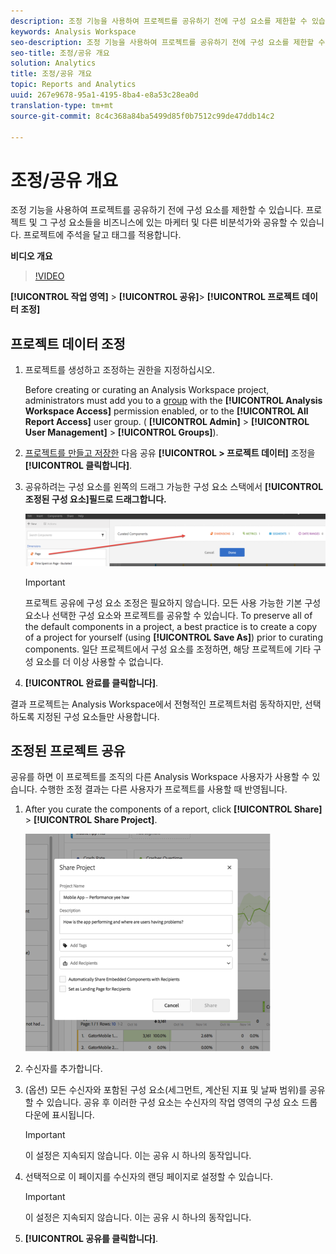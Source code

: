 ```yaml
---
description: 조정 기능을 사용하여 프로젝트를 공유하기 전에 구성 요소를 제한할 수 있습니다. 프로젝트 및 그 구성 요소들을 비즈니스에 있는 마케터 및 다른 비분석가와 공유할 수 있습니다. 프로젝트에 주석을 달고 태그를 적용합니다.
keywords: Analysis Workspace
seo-description: 조정 기능을 사용하여 프로젝트를 공유하기 전에 구성 요소를 제한할 수 있습니다. 프로젝트 및 그 구성 요소들을 비즈니스에 있는 마케터 및 다른 비분석가와 공유할 수 있습니다. 프로젝트에 주석을 달고 태그를 적용합니다.
seo-title: 조정/공유 개요
solution: Analytics
title: 조정/공유 개요
topic: Reports and Analytics
uuid: 267e9678-95a1-4195-8ba4-e8a53c28ea0d
translation-type: tm+mt
source-git-commit: 8c4c368a84ba5499d85f0b7512c99de47ddb14c2

---
```



# 조정/공유 개요

조정 기능을 사용하여 프로젝트를 공유하기 전에 구성 요소를 제한할 수 있습니다. 프로젝트 및 그 구성 요소들을 비즈니스에 있는 마케터 및 다른 비분석가와 공유할 수 있습니다. 프로젝트에 주석을 달고 태그를 적용합니다.

**비디오 개요**

>[!VIDEO](https://www.youtube.com/watch?v=LJJRskdmlOg&index=79&t=0s&list=PL2tCx83mn7GuNnQdYGOtlyCu0V5mEZ8sS)

**[!UICONTROL 작업 영역]** &gt; **[!UICONTROL 공유]**&gt; **[!UICONTROL 프로젝트 데이터 조정]**

## 프로젝트 데이터 조정

1. 프로젝트를 생성하고 조정하는 권한을 지정하십시오.

   Before creating or curating an Analysis Workspace project, administrators must add you to a [group](https://marketing.adobe.com/resources/help/en_US/reference/groups.html) with the **[!UICONTROL Analysis Workspace Access]** permission enabled, or to the **[!UICONTROL All Report Access]** user group. ( **[!UICONTROL Admin]** &gt; **[!UICONTROL User Management]** &gt; **[!UICONTROL Groups]**).

1. [프로젝트를 만들고 저장한](/help/analyze/analysis-workspace/build-workspace-project/t-freeform-project.md) 다음 공유 **[!UICONTROL &gt; 프로젝트 데이터]** 조정을 **[!UICONTROL 클릭합니다]**.
1. 공유하려는 구성 요소를 왼쪽의 드래그 가능한 구성 요소 스택에서 **[!UICONTROL 조정된 구성 요소]필드로 드래그합니다.**

   ![](assets/curated-components.png)

   >[!IMPORTANT]
   >
   >프로젝트 공유에 구성 요소 조정은 필요하지 않습니다. 모든 사용 가능한 기본 구성 요소나 선택한 구성 요소와 프로젝트를 공유할 수 있습니다. To preserve all of the default components in a project, a best practice is to create a copy of a project for yourself (using **[!UICONTROL Save As]**) prior to curating components. 일단 프로젝트에서 구성 요소를 조정하면, 해당 프로젝트에 기타 구성 요소를 더 이상 사용할 수 없습니다.

1. **[!UICONTROL 완료를 클릭합니다]**.

결과 프로젝트는 Analysis Workspace에서 전형적인 프로젝트처럼 동작하지만, 선택하도록 지정된 구성 요소들만 사용합니다.

## 조정된 프로젝트 공유

공유를 하면 이 프로젝트를 조직의 다른 Analysis Workspace 사용자가 사용할 수 있습니다. 수행한 조정 결과는 다른 사용자가 프로젝트를 사용할 때 반영됩니다.

1. After you curate the components of a report, click **[!UICONTROL Share]** &gt; **[!UICONTROL Share Project]**.

   ![](assets/share_component.png)

1. 수신자를 추가합니다.
1. (옵션) 모든 수신자와 포함된 구성 요소(세그먼트, 계산된 지표 및 날짜 범위)를 공유할 수 있습니다. 공유 후 이러한 구성 요소는 수신자의 작업 영역의 구성 요소 드롭다운에 표시됩니다.

   >[!IMPORTANT]
   >
   >이 설정은 지속되지 않습니다. 이는 공유 시 하나의 동작입니다.

1. 선택적으로 이 페이지를 수신자의 랜딩 페이지로 설정할 수 있습니다.

   >[!IMPORTANT]
   >
   >이 설정은 지속되지 않습니다. 이는 공유 시 하나의 동작입니다.

1. **[!UICONTROL 공유를 클릭합니다]**.

<!-- 

<p> <b>Annotate and tag a project</b> </p> 
<p>An alternative way to collaborate on a project is to use the Information panel. This panel will be re-introduced in an upcoming release. </p> 
<p> </p> 
<ul id="ul_EFD045FD9F3B4BF8A70637B00EE0BC9C"> 
 <li id="li_EC6C5EAF9C234E76BDA7FF0226B82083">Tag reports for sharing. </li> 
 <li id="li_CF6A438C55F847F8890F8CB674CAA4F7">Specify the recipient (filter by permission group or user name), the storage folder. In-product notifications let users know that they have a shared report waiting. </li> 
 <li id="li_C8E088DA43024277908705CB0F3A142A">Write messages or report descriptions for recipients. </li> 
 <li id="li_342EB4758C344B859757E23691068FA3"> Select the dimensions, metrics, and segments to recommend to a non-analyst colleague, who can view the report you are curating and sharing. Curating the component gives the recipient access to those components, based on their permission settings. </li> 
 <li id="li_6487500F9315481599B7F3897998879F"> Add suggested items to a previously configured report. These new items exist as recommended selectable options. </li> 
</ul>

 -->


